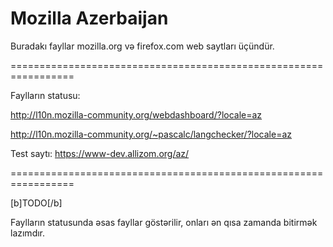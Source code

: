 Mozilla Azerbaijan
===================

Buradakı fayllar mozilla.org və firefox.com web saytları üçündür.

=================================================================

Faylların statusu:

http://l10n.mozilla-community.org/webdashboard/?locale=az

http://l10n.mozilla-community.org/~pascalc/langchecker/?locale=az

Test saytı:
https://www-dev.allizom.org/az/

=================================================================

[b]TODO[/b]

Faylların statusunda əsas fayllar göstərilir, onları ən qısa zamanda bitirmək lazımdır.

